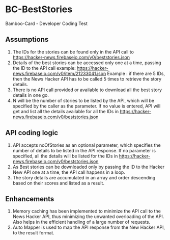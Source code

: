 # BC-BestStories
 Bamboo-Card - Developer Coding Test

 ## Assumptions
 1. The IDs for the stories can be found only in the API call to https://hacker-news.firebaseio.com/v0/beststories.json
 2. Details of the best stories can be accessed only one at a time, passing the ID to the API call example: https://hacker-news.firebaseio.com/v0/item/21233041.json
    Example : if there are 5 IDs, then the News Hacker API has to be called 5 times to retrieve the story details.
 4. There is no API call provided or available to download all the best story details in one go.
 5. N will be the number of stories to be listed by the API, which will be specified by the caller as the parameter. If no value is entered, API will get and list all the details available for all the IDs in https://hacker-news.firebaseio.com/v0/beststories.json

## API coding logic
1. API accepts noOfStories as an optional parameter, which specifies the number of details to be listed in the API response. If no parameter is specified, all the details will be listed for the IDs in https://hacker-news.firebaseio.com/v0/beststories.json
2. As Best stories can be downloaded only by passing the ID to the Hacker New API one at a time, the API call happens in a loop.
3. The story details are accumulated in an array and order descending based on their scores and listed as a result.

## Enhancements
1. Memory caching has been implemented to minimize the API call to the News Hacker API, thus minimizing the unwanted overloading of the API. Also helps in the efficient handling of a large number of requests.
2. Auto Mapper is used to map the API response from the New Hacker API, to the result format.
